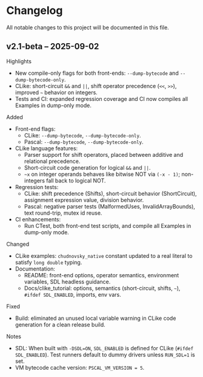 # Changelog

All notable changes to this project will be documented in this file.

## v2.1-beta – 2025-09-02

Highlights
- New compile-only flags for both front-ends: `--dump-bytecode` and `--dump-bytecode-only`.
- CLike: short-circuit `&&` and `||`, shift operator precedence (`<<`, `>>`), improved `~` behavior on integers.
- Tests and CI: expanded regression coverage and CI now compiles all Examples in dump-only mode.

Added
- Front-end flags:
  - CLike: `--dump-bytecode`, `--dump-bytecode-only`.
  - Pascal: `--dump-bytecode`, `--dump-bytecode-only`.
- CLike language features:
  - Parser support for shift operators, placed between additive and relational precedence.
  - Short-circuit code generation for logical `&&` and `||`.
  - `~x` on integer operands behaves like bitwise NOT via `(-x - 1)`; non-integers fall back to logical NOT.
- Regression tests:
  - CLike: shift precedence (Shifts), short-circuit behavior (ShortCircuit), assignment expression value, division behavior.
  - Pascal: negative parser tests (MalformedUses, InvalidArrayBounds), text round-trip, mutex id reuse.
- CI enhancements:
  - Run CTest, both front-end test scripts, and compile all Examples in dump-only mode.

Changed
- CLike examples: `chudnovsky_native` constant updated to a real literal to satisfy `long double` typing.
- Documentation:
  - README: front-end options, operator semantics, environment variables, SDL headless guidance.
  - Docs/clike_tutorial: options, semantics (short-circuit, shifts, `~`), `#ifdef SDL_ENABLED`, imports, env vars.

Fixed
- Build: eliminated an unused local variable warning in CLike code generation for a clean release build.

Notes
- SDL: When built with `-DSDL=ON`, `SDL_ENABLED` is defined for CLike (`#ifdef SDL_ENABLED`). Test runners default to dummy drivers unless `RUN_SDL=1` is set.
- VM bytecode cache version: `PSCAL_VM_VERSION = 5`.

